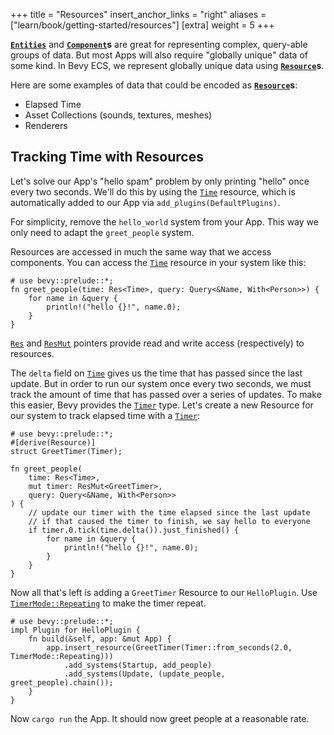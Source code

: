 +++
title = "Resources"
insert_anchor_links = "right"
aliases = ["learn/book/getting-started/resources"]
[extra]
weight = 5
+++

**[`Entities`]** and **[`Component`]s** are great for representing complex, query-able groups of data. But most Apps will also require "globally unique" data of some kind. In Bevy ECS, we represent globally unique data using **[`Resource`]s**.

Here are some examples of data that could be encoded as **[`Resource`]s**:

* Elapsed Time
* Asset Collections (sounds, textures, meshes)
* Renderers

[`Entities`]: https://docs.rs/bevy/latest/bevy/ecs/entity/struct.Entity.html
[`Component`]: https://docs.rs/bevy/latest/bevy/ecs/component/trait.Component.html
[`Resource`]: https://docs.rs/bevy/latest/bevy/ecs/system/trait.Resource.html

## Tracking Time with Resources

Let's solve our App's "hello spam" problem by only printing "hello" once every two seconds. We'll do this by using the [`Time`] resource, which is automatically added to our App via `add_plugins(DefaultPlugins)`.

For simplicity, remove the `hello_world` system from your App. This way we only need to adapt the `greet_people` system.

Resources are accessed in much the same way that we access components. You can access the [`Time`] resource in your system like this:

```rs,hide_lines=1
# use bevy::prelude::*;
fn greet_people(time: Res<Time>, query: Query<&Name, With<Person>>) {
    for name in &query {
        println!("hello {}!", name.0);
    }
}
```

[`Res`] and [`ResMut`] pointers provide read and write access (respectively) to resources.

The `delta` field on [`Time`] gives us the time that has passed since the last update. But in order to run our system once every two seconds, we must track the amount of time that has passed over a series of updates. To make this easier, Bevy provides the [`Timer`] type. Let's create a new Resource for our system to track elapsed time with a [`Timer`]:

```rs,hide_lines=1
# use bevy::prelude::*;
#[derive(Resource)]
struct GreetTimer(Timer);

fn greet_people(
    time: Res<Time>,
    mut timer: ResMut<GreetTimer>,
    query: Query<&Name, With<Person>>
) {
    // update our timer with the time elapsed since the last update
    // if that caused the timer to finish, we say hello to everyone
    if timer.0.tick(time.delta()).just_finished() {
        for name in &query {
            println!("hello {}!", name.0);
        }
    }
}
```

Now all that's left is adding a `GreetTimer` Resource to our `HelloPlugin`. Use [`TimerMode::Repeating`] to make the timer repeat.

```rs,hide_lines=1
# use bevy::prelude::*;
impl Plugin for HelloPlugin {
    fn build(&self, app: &mut App) {
        app.insert_resource(GreetTimer(Timer::from_seconds(2.0, TimerMode::Repeating)))
            .add_systems(Startup, add_people)
            .add_systems(Update, (update_people, greet_people).chain());
    }
}
```

Now `cargo run` the App. It should now greet people at a reasonable rate.

[`Time`]: https://docs.rs/bevy_time/latest/bevy_time/struct.Time.html
[`Timer`]: https://docs.rs/bevy/latest/bevy/time/struct.Timer.html
[`Res`]: https://docs.rs/bevy/latest/bevy/ecs/system/struct.Res.html
[`ResMut`]: https://docs.rs/bevy/latest/bevy/ecs/system/struct.ResMut.html
[`TimerMode::Repeating`]: https://docs.rs/bevy/latest/bevy/time/enum.TimerMode.html#variant.Repeating
